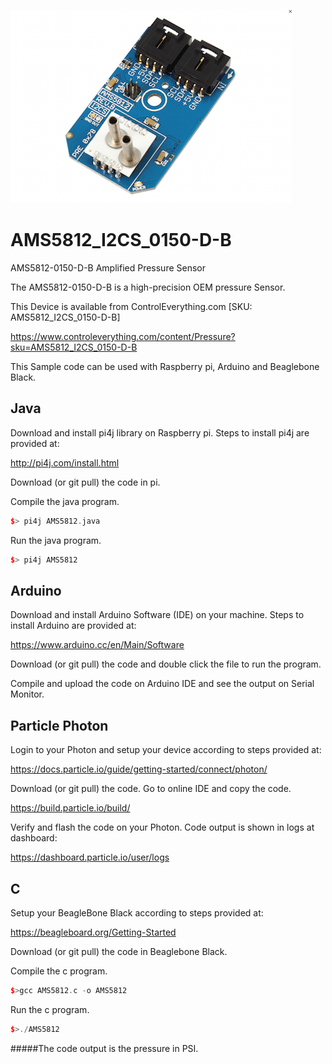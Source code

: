 [![AMS5812_I2CS_0150-D-B](AMS5812_I2CS_0150-D-B.png)](https://www.controleverything.com/content/Pressure?sku=AMS5812_I2CS_0150-D-B)
# AMS5812_I2CS_0150-D-B
AMS5812-0150-D-B Amplified Pressure Sensor 

The AMS5812-0150-D-B is a high-precision OEM pressure Sensor.

This Device is available from ControlEverything.com [SKU: AMS5812_I2CS_0150-D-B]

https://www.controleverything.com/content/Pressure?sku=AMS5812_I2CS_0150-D-B

This Sample code can be used with Raspberry pi, Arduino and Beaglebone Black.

## Java
Download and install pi4j library on Raspberry pi. Steps to install pi4j are provided at:

http://pi4j.com/install.html

Download (or git pull) the code in pi.

Compile the java program.
```cpp
$> pi4j AMS5812.java
```

Run the java program.
```cpp
$> pi4j AMS5812
```

## Arduino
Download and install Arduino Software (IDE) on your machine. Steps to install Arduino are provided at:

https://www.arduino.cc/en/Main/Software

Download (or git pull) the code and double click the file to run the program.

Compile and upload the code on Arduino IDE and see the output on Serial Monitor.

## Particle Photon
Login to your Photon and setup your device according to steps provided at:

https://docs.particle.io/guide/getting-started/connect/photon/

Download (or git pull) the code. Go to online IDE and copy the code.

https://build.particle.io/build/

Verify and flash the code on your Photon. Code output is shown in logs at dashboard:

https://dashboard.particle.io/user/logs

## C
Setup your BeagleBone Black according to steps provided at:
 
https://beagleboard.org/Getting-Started
 
Download (or git pull) the code in Beaglebone Black.

Compile the c program.
```cpp
$>gcc AMS5812.c -o AMS5812
```
Run the c program.
```cpp
$>./AMS5812
```
#####The code output is the pressure in PSI.
